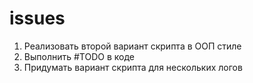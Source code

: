 # issues
1. Реализовать второй вариант скрипта в ООП стиле
2. Выполнить #TODO в коде
3. Придумать вариант скрипта для нескольких логов
